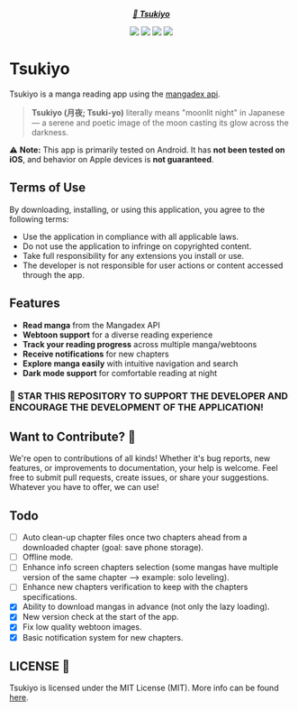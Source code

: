 <p align="center">
  <strong><em><a href="#">🌙 Tsukiyo</a></em></strong>
</p>
<p align="center">
  <a href="https://github.com/hxpe-dev/Tsukiyo/releases"><img src="https://img.shields.io/github/downloads/hxpe-dev/Tsukiyo/total?color=%233DDC84&logo=android&logoColor=%23fff&style=for-the-badge"></a>
  <a href="https://github.com/hxpe-dev/Tsukiyo/releases"><img src="https://img.shields.io/github/v/release/hxpe-dev/Tsukiyo?style=for-the-badge&logo=github"></a>
  <a href="https://www.codefactor.io/repository/github/hxpe-dev/tsukiyo"><img src="https://img.shields.io/codefactor/grade/github/hxpe-dev/Tsukiyo?style=for-the-badge&logo=codefactor"></a>
  <a href="https://github.com/hxpe-dev/Tsukiyo/commits"><img src="https://img.shields.io/github/last-commit/hxpe-dev/Tsukiyo?style=for-the-badge&logo=github"></a>
</p>

# **Tsukiyo**

Tsukiyo is a manga reading app using the [mangadex api](https://api.mangadex.org/).

> **Tsukiyo (月夜; Tsuki-yo)** literally means "moonlit night" in Japanese — a serene and poetic image of the moon casting its glow across the darkness.

⚠️ **Note:** This app is primarily tested on Android. It has **not been tested on iOS**, and behavior on Apple devices is **not guaranteed**.

## Terms of Use
By downloading, installing, or using this application, you agree to the following terms:
- Use the application in compliance with all applicable laws.
- Do not use the application to infringe on copyrighted content.
- Take full responsibility for any extensions you install or use.
- The developer is not responsible for user actions or content accessed through the app.

## Features
- **Read manga** from the Mangadex API
- **Webtoon support** for a diverse reading experience
- **Track your reading progress** across multiple manga/webtoons
- **Receive notifications** for new chapters
- **Explore manga easily** with intuitive navigation and search
- **Dark mode support** for comfortable reading at night

### 🚀 STAR THIS REPOSITORY TO SUPPORT THE DEVELOPER AND ENCOURAGE THE DEVELOPMENT OF THE APPLICATION!

## Want to Contribute? 🤝
We're open to contributions of all kinds! Whether it's bug reports, new features, or improvements to documentation, your help is welcome. 
Feel free to submit pull requests, create issues, or share your suggestions. Whatever you have to offer, we can use!

## Todo
- [ ] Auto clean-up chapter files once two chapters ahead from a downloaded chapter (goal: save phone storage).
- [ ] Offline mode.
- [ ] Enhance info screen chapters selection (some mangas have multiple version of the same chapter --> example: solo leveling).
- [ ] Enhance new chapters verification to keep with the chapters specifications.
- [x] Ability to download mangas in advance (not only the lazy loading).
- [x] New version check at the start of the app.
- [x] Fix low quality webtoon images.
- [x] Basic notification system for new chapters.

## LICENSE 📜
Tsukiyo is licensed under the MIT License (MIT). More info can be found [here](LICENSE.md).